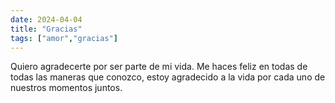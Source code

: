 ```yaml
---
date: 2024-04-04
title: "Gracias"
tags: ["amor","gracias"]
---
```


Quiero agradecerte por ser parte de mi vida. Me haces feliz en todas de todas las maneras que conozco, estoy agradecido a la vida por cada uno de nuestros momentos juntos.